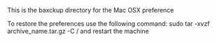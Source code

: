 This is the baxckup directory for the Mac OSX preference

To restore the preferences use the following command:
sudo tar -xvzf archive_name.tar.gz -C /
and restart the machine